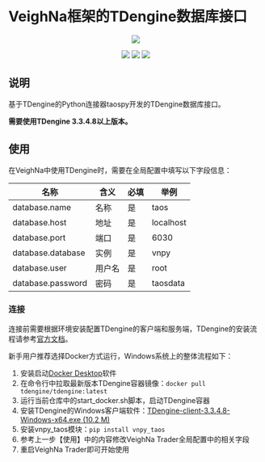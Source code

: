 # VeighNa框架的TDengine数据库接口

<p align="center">
  <img src ="https://vnpy.oss-cn-shanghai.aliyuncs.com/vnpy-logo.png"/>
</p>

<p align="center">
    <img src ="https://img.shields.io/badge/version-1.1.1-blueviolet.svg"/>
    <img src ="https://img.shields.io/badge/platform-windows|linux-yellow.svg"/>
    <img src ="https://img.shields.io/badge/python-3.10|3.11|3.12|3.13-blue.svg" />
</p>

## 说明

基于TDengine的Python连接器taospy开发的TDengine数据库接口。

**需要使用TDengine 3.3.4.8以上版本。**

## 使用

在VeighNa中使用TDengine时，需要在全局配置中填写以下字段信息：

|名称|含义|必填|举例|
|---------|----|---|---|
|database.name|名称|是|taos|
|database.host|地址|是|localhost|
|database.port|端口|是|6030|
|database.database|实例|是|vnpy|
|database.user|用户名|是|root|
|database.password|密码|是|taosdata|

### 连接

连接前需要根据环境安装配置TDengine的客户端和服务端，TDengine的安装流程请参考[官方文档](https://docs.taosdata.com/get-started/docker/)。

新手用户推荐选择Docker方式运行，Windows系统上的整体流程如下：

1. 安装启动[Docker Desktop](https://www.docker.com/)软件
2. 在命令行中拉取最新版本TDengine容器镜像：```docker pull tdengine/tdengine:latest```
3. 运行当前仓库中的start_docker.sh脚本，启动TDengine容器
4. 安装TDengine的Windows客户端软件：[TDengine-client-3.3.4.8-Windows-x64.exe (10.2 M)](https://docs.taosdata.com/get-started/package/)
5. 安装vnpy_taos模块：```pip install vnpy_taos```
6. 参考上一步【使用】中的内容修改VeighNa Trader全局配置中的相关字段
7. 重启VeighNa Trader即可开始使用